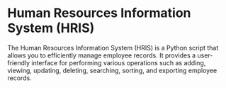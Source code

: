 # Human Resources Information System (HRIS)

The Human Resources Information System (HRIS) is a Python script that allows you to efficiently manage employee records. It provides a user-friendly interface for performing various operations such as adding, viewing, updating, deleting, searching, sorting, and exporting employee records.